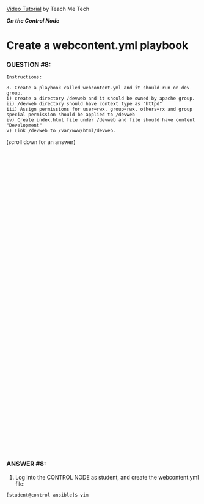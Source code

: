 <a href="https://www.youtube.com/watch?v=R0_McnbEecA&list=PLYB6dfdhWDePZf4fd4YgGGtSX_vHKv5vz&index=10">Video Tutorial</a> by Teach Me Tech

***On the Control Node***

# Create a webcontent.yml playbook
### QUESTION #8:
```
Instructions:

8. Create a playbook called webcontent.yml and it should run on dev group.
i) create a directory /devweb and it should be owned by apache group.
ii) /devweb directory should have context type as "httpd"
iii) Assign permissions for user=rwx, group=rwx, others=rx and group special permission should be applied to /devweb
iv) Create index.html file under /devweb and file should have content "Development"
v) Link /devweb to /var/www/html/devweb.
```

(scroll down for an answer)
<br/><br/><br/><br/><br/><br/><br/><br/><br/><br/><br/><br/><br/><br/><br/><br/><br/><br/><br/><br/><br/><br/><br/><br/>
<br/><br/><br/><br/><br/><br/><br/><br/><br/><br/><br/><br/><br/><br/><br/><br/><br/><br/><br/><br/><br/><br/><br/><br/>

### ANSWER #8:

1) Log into the CONTROL NODE as student, and create the webcontent.yml file:
```
[student@control ansible]$ vim 
